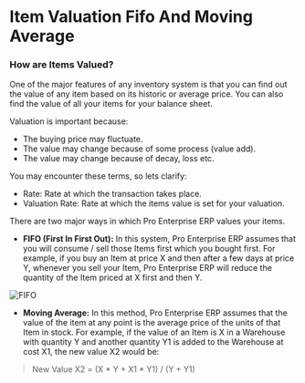 # Item Valuation Fifo And Moving Average

### How are Items Valued?

One of the major features of any inventory system is that you can find out the
value of any item based on its historic or average price. You can also find
the value of all your items for your balance sheet.

Valuation is important because:

  * The buying price may fluctuate.
  * The value may change because of some process (value add).
  * The value may change because of decay, loss etc.

You may encounter these terms, so lets clarify:

  * Rate: Rate at which the transaction takes place.
  * Valuation Rate: Rate at which the items value is set for your valuation.

There are two major ways in which Pro Enterprise ERP values your items.

  * **FIFO (First In First Out):** In this system, Pro Enterprise ERP assumes that you will consume / sell those Items first which you bought first. For example, if you buy an Item at price X and then after a few days at price Y, whenever you sell your Item, Pro Enterprise ERP will reduce the quantity of the Item priced at X first and then Y.

<img alt="FIFO" class="screenshot" src="/docs/assets/img/stock/fifo.png">

  * **Moving Average:** In this method, Pro Enterprise ERP assumes that the value of the item at any point is the average price of the units of that Item in stock. For example, if the value of an Item is X in a Warehouse with quantity Y and another quantity Y1 is added to the Warehouse at cost X1, the new value X2 would be:

> New Value X2 = (X * Y + X1 * Y1) / (Y + Y1)

